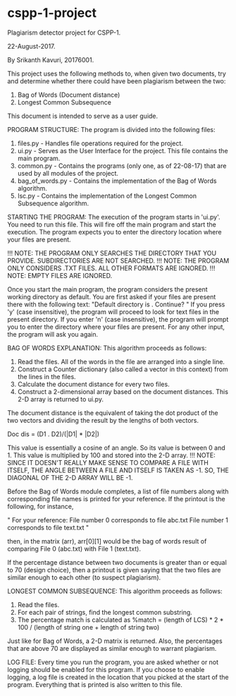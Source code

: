 # cspp-1-project
Plagiarism detector project for CSPP-1.

22-August-2017.

By Srikanth Kavuri, 20176001.

This project uses the following methods to, when given two documents, try and determine whether there could have been plagiarism between the two:
1. Bag of Words (Document distance)
2. Longest Common Subsequence

This document is intended to serve as a user guide.


PROGRAM STRUCTURE:
The program is divided into the following files:
1. files.py - Handles file operations required for the project.
2. ui.py - Serves as the User Interface for the project. This file contains the main program.
3. common.py - Contains the programs (only one, as of 22-08-17) that are used by all modules of the project.
4. bag_of_words.py - Contains the implementation of the Bag of Words algorithm.
5. lsc.py - Contains the implementation of the Longest Common Subsequence algorithm.



STARTING THE PROGRAM:
The execution of the program starts in 'ui.py'. You need to run this file. This will fire off the main program and start the execution.
The program expects you to enter the directory location where your files are present.

!!! NOTE: THE PROGRAM ONLY SEARCHES THE DIRECTORY THAT YOU PROVIDE. SUBDIRECTORIES ARE NOT SEARCHED.
!!! NOTE: THE PROGRAM ONLY CONSIDERS .TXT FILES. ALL OTHER FORMATS ARE IGNORED.
!!! NOTE: EMPTY FILES ARE IGNORED.

Once you start the main program, the program considers the present working directory as default. You are first asked if your files are present there with the following text:
"Default directory is <PWD>. Continue? "
If you press 'y' (case insensitive), the program will proceed to look for text files in the present directory.
If you enter 'n' (case insensitive), the program will prompt you to enter the directory where your files are present.
For any other input, the program will ask you again.



BAG OF WORDS EXPLANATION:
This algorithm proceeds as follows:
1. Read the files. All of the words in the file are arranged into a single line.
2. Construct a Counter dictionary (also called a vector in this context) from the lines in the files.
3. Calculate the document distance for every two files.
4. Construct a 2-dimensional array based on the document distances.
This 2-D array is returned to ui.py.

The document distance is the equivalent of taking the dot product of the two vectors and dividing the result by the lengths of both vectors.

Doc dis = (D1 . D2)/(|D1| * |D2|)

This value is essentially a cosine of an angle. So its value is between 0 and 1. This value is multiplied by 100 and stored into the 2-D array.
!!! NOTE: SINCE IT DOESN'T REALLY MAKE SENSE TO COMPARE A FILE WITH ITSELF, THE ANGLE BETWEEN A FILE AND ITSELF IS TAKEN AS -1. SO, THE DIAGONAL           OF THE 2-D ARRAY WILL BE -1.

Before the Bag of Words module completes, a list of file numbers along with corresponding file names is printed for your reference. If the printout is the following, for instance,

"
For your reference:
File number 0 corresponds to file abc.txt
File number 1 corresponds to file text.txt
"

then, in the matrix (arr), arr[0][1] would be the bag of words result of comparing File 0 (abc.txt) with File 1 (text.txt).

If the percentage distance between two documents is greater than or equal to 70 (design choice), then a printout is given saying that the two files are similar enough to each other (to suspect plagiarism).



LONGEST COMMON SUBSEQUENCE:
This algorithm proceeds as follows:
1. Read the files.
2. For each pair of strings, find the longest common substring.
3. The percentage match is calculated as
%match = (length of LCS) * 2 * 100 / (length of string one + length of string two)

Just like for Bag of Words, a 2-D matrix is returned.
Also, the percentages that are above 70 are displayed as similar enough to warrant plagiarism.


LOG FILE:
Every time you run the program, you are asked whether or not logging should be enabled for this program. If you choose to enable logging, a log file is created in the location that you picked at the start of the program.
Everything that is printed is also written to this file.